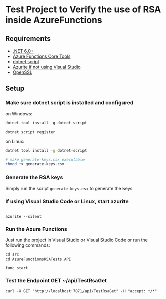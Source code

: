 # Test Project to Verify the use of RSA inside AzureFunctions

## Requirements

- [.NET 6.0+](https://dotnet.microsoft.com/en-us/download)
- [Azure Functions Core Tools](https://github.com/Azure/azure-functions-core-tools)
- [dotnet script](https://github.com/dotnet-script/dotnet-script)
- [Azurite if not using Visual Studio](https://github.com/Azure/Azurite)
- [OpenSSL](https://www.openssl.org/)

## Setup

### Make sure dotnet script is installed and configured

on Windows:

```pwsh
dotnet tool install -g dotnet-script

dotnet script register
```

on Linux:

```bash
dotnet tool install -g dotnet-script

# make generate-keys.csx executable
chmod +x generate-keys.csx
```

### Generate the RSA keys

Simply run the script `generate-keys.csx` to generate the keys.

### If using Visual Studio Code or Linux, start azurite

```pwsh

azurite --silent

```

### Run the Azure Functions

Just run the project in Visual Studio or Visual Studio Code or run the following commands:

```pwsh
cd src
cd AzureFunctionsRSATests.API

func start
```

### Test the Endpoint GET ~/api/TestRsaGet

```pwsh
curl -X GET "http://localhost:7071/api/TestRsaGet" -H "accept: */*"
```
